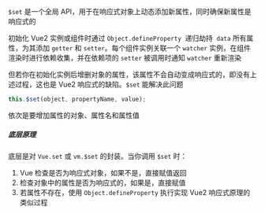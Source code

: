 `$set` 是一个全局 API，用于在响应式对象上动态添加新属性，同时确保新属性是响应式的

初始化 Vue2 实例或组件时通过 `Object.defineProperty`  递归劫持  `data` 所有属性，为其添加 `getter` 和 `setter`。每个组件实例关联一个 `watcher` 实例，在组件渲染时进行依赖收集，并在依赖项的 `setter` 被调用时通知 `watcher` 重新渲染

但若你在初始化实例后增删对象的属性，该属性不会自动变成响应式的，即没有上述过程，这也是 Vue2 响应式的缺陷。`$set` 能解决此问题

```JavaScript
this.$set(object, propertyName, value);
```

依次是要增加属性的对象、属性名和属性值

##### 底层原理

底层是对 `Vue.set` 或 `vm.$set` 的封装。当你调用 `$set` 时：

1. Vue 检查是否为响应式对象，如果不是，直接赋值返回
2. 检查对象中的属性是否为响应式的，如果是，直接赋值
3. 若属性不存在，使用 `Object.defineProperty` 执行实现 Vue2 响应式原理的类似过程
